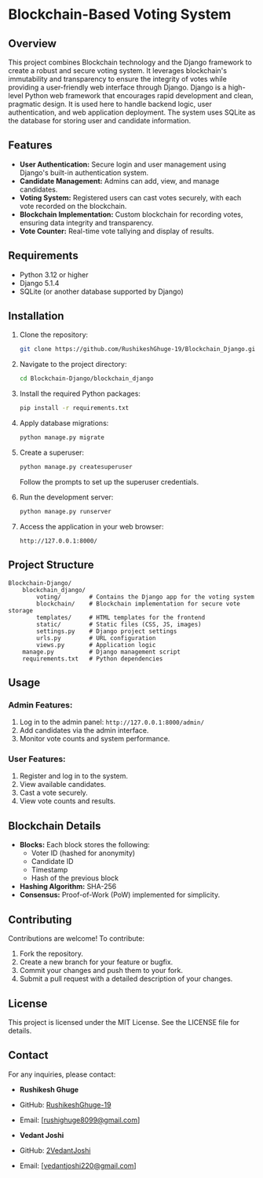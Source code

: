 
# Blockchain-Based Voting System

## Overview
This project combines Blockchain technology and the Django framework to create a robust and secure voting system. It leverages blockchain's immutability and transparency to ensure the integrity of votes while providing a user-friendly web interface through Django. Django is a high-level Python web framework that encourages rapid development and clean, pragmatic design. It is used here to handle backend logic, user authentication, and web application deployment. The system uses SQLite as the database for storing user and candidate information.

## Features
- **User Authentication:** Secure login and user management using Django's built-in authentication system.
- **Candidate Management:** Admins can add, view, and manage candidates.
- **Voting System:** Registered users can cast votes securely, with each vote recorded on the blockchain.
- **Blockchain Implementation:** Custom blockchain for recording votes, ensuring data integrity and transparency.
- **Vote Counter:** Real-time vote tallying and display of results.

## Requirements
- Python 3.12 or higher
- Django 5.1.4
- SQLite (or another database supported by Django)

## Installation

1. Clone the repository:
   ```bash
   git clone https://github.com/RushikeshGhuge-19/Blockchain_Django.git
   ```

2. Navigate to the project directory:
   ```bash
   cd Blockchain-Django/blockchain_django
   ```

3. Install the required Python packages:
   ```bash
   pip install -r requirements.txt
   ```

4. Apply database migrations:
   ```bash
   python manage.py migrate
   ```

5. Create a superuser:
   ```bash
   python manage.py createsuperuser
   ```
   Follow the prompts to set up the superuser credentials.

6. Run the development server:
   ```bash
   python manage.py runserver
   ```

7. Access the application in your web browser:
   ```
   http://127.0.0.1:8000/
   ```

## Project Structure
```
Blockchain-Django/
    blockchain_django/
        voting/        # Contains the Django app for the voting system
        blockchain/    # Blockchain implementation for secure vote storage
        templates/     # HTML templates for the frontend
        static/        # Static files (CSS, JS, images)
        settings.py    # Django project settings
        urls.py        # URL configuration
        views.py       # Application logic
    manage.py          # Django management script
    requirements.txt   # Python dependencies
```

## Usage

### Admin Features:
1. Log in to the admin panel: `http://127.0.0.1:8000/admin/`
2. Add candidates via the admin interface.
3. Monitor vote counts and system performance.

### User Features:
1. Register and log in to the system.
2. View available candidates.
3. Cast a vote securely.
4. View vote counts and results.

## Blockchain Details
- **Blocks:** Each block stores the following:
  - Voter ID (hashed for anonymity)
  - Candidate ID
  - Timestamp
  - Hash of the previous block
- **Hashing Algorithm:** SHA-256
- **Consensus:** Proof-of-Work (PoW) implemented for simplicity.

## Contributing
Contributions are welcome! To contribute:
1. Fork the repository.
2. Create a new branch for your feature or bugfix.
3. Commit your changes and push them to your fork.
4. Submit a pull request with a detailed description of your changes.

## License
This project is licensed under the MIT License. See the LICENSE file for details.

## Contact
For any inquiries, please contact:
- **Rushikesh Ghuge**
- GitHub: [RushikeshGhuge-19](https://github.com/RushikeshGhuge-19)
- Email: [rushighuge8099@gmail.com]

- **Vedant Joshi**
- GitHub: [2VedantJoshi](https://github.com/2VedantJoshi)
- Email: [vedantjoshi220@gmail.com]
